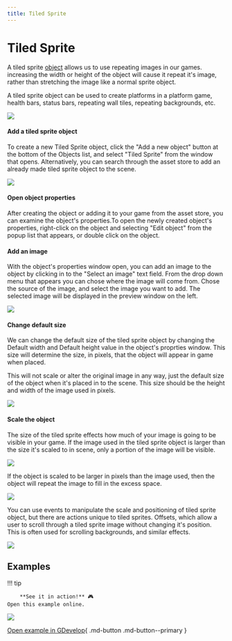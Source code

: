 ```yaml
---
title: Tiled Sprite
---
```

# Tiled Sprite

A tiled sprite [object](/gdevelop5/objects) allows us to use repeating images in our games. increasing the width or height of the object will cause it repeat it's image, rather than stretching the image like a normal sprite object.

A tiled sprite object can be used to create platforms in a platform game, health bars, status bars, repeating wall tiles, repeating backgrounds, etc.

![](/gdevelop5/objects/tiled-sprite-object.png)

####  Add a tiled sprite object

To create a new Tiled Sprite object, click the "Add a new object" button at the bottom of the Objects list, and select  "Tiled Sprite" from the window that opens. Alternatively, you can search through the asset store to add an already made tiled sprite object to the scene.

![](/gdevelop5/objects/AddTiledSprite.png)

####  Open object properties

After creating the object or adding it to your game from the asset store, you can examine the object's properties.To open the newly created object's properties, right-click on the object and selecting "Edit object" from the popup list that appears, or double click on the object.

####  Add an image

With the object's properties window open, you can add an image to the object by clicking in to the "Select an image" text field. From the drop down menu that appears you can chose where the image will come from. Chose the source of the image, and select the image you want to add. The selected image will be displayed in the preview window on the left.

![](/gdevelop5/objects/AddImageToTiledSprite.png)

####  Change default size

We can change the default size of the tiled sprite object by changing the Default width and Default height value in the object's proprties window. This size will determine the size, in pixels, that the object will appear in game when placed.

This will not scale or alter the original image in any way, just the default size of the object when it's placed in to the scene. This size should be the height and width of the image used in pixels.

![](/gdevelop5/objects/ChangeDefaultSizeTiledSprite.png)

####  Scale the object

The size of the tiled sprite effects how much of your image is going to be visible in your game. If the image used in the tiled sprite object is larger than the size it's scaled to in scene, only a portion of the image will be visible.

![](/gdevelop5/objects/tiled-sprite-3232.png)

If the object is scaled to be larger in pixels than the image used, then the object will repeat the image to fill in the excess space.

![](/gdevelop5/objects/tiled-sprite-100100.png)

You can use events to manipulate the scale and positioning of tiled sprite object, but there are actions unique to tiled sprites. Offsets, which allow a user to scroll through a tiled sprite image without changing it's position. This is often used for scrolling backgrounds, and similar effects.

![](/gdevelop5/objects/ChangeOffsetActions.png)

## Examples

!!! tip

        **See it in action!** 🎮
    Open this example online.

[![](/gdevelop5/objects/Examples1PlatformerTiledSprite.png)](https://editor.gdevelop.io/?project=example://old-platformer)

[Open example in GDevelop](https://editor.gdevelop.io/?project=example://old-platformer){ .md-button .md-button--primary }